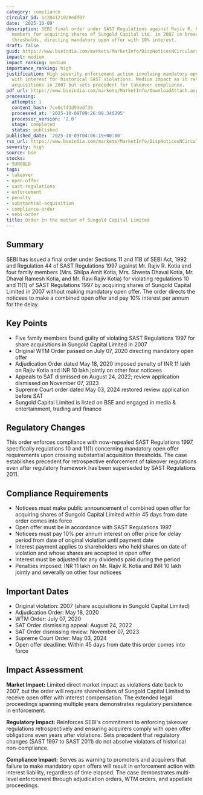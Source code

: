 ```yaml
---
category: compliance
circular_id: 1c204121028edf07
date: '2025-10-09'
description: SEBI final order under SAST Regulations against Rajiv R. Kotia and family
  members for acquiring shares of Sungold Capital Ltd. in 2007 in breach of open offer
  thresholds, directing mandatory open offer with 10% interest.
draft: false
guid: https://www.bseindia.com/markets/MarketInfo/DispNoticesNCirculars.aspx?Noticeid={DDA4416A-63A8-46C9-B406-2796319BF879}&noticeno=20251009-1&dt=10/09/2025&icount=1&totcount=14&flag=0
impact: medium
impact_ranking: medium
importance_ranking: high
justification: High severity enforcement action involving mandatory open offer requirement
  with interest for historical SAST violations. Medium impact as it relates to past
  acquisitions in 2007 but sets precedent for takeover compliance.
pdf_url: https://www.bseindia.com/markets/MarketInfo/DownloadAttach.aspx?id=20251009-1&attachedId=967bcd0e-f9ca-493d-b471-21df83c143a0
processing:
  attempts: 1
  content_hash: 7ce0c743d93edf35
  processed_at: '2025-10-09T09:26:09.340295'
  processor_version: '2.0'
  stage: completed
  status: published
published_date: '2025-10-09T04:06:19+00:00'
rss_url: https://www.bseindia.com/markets/MarketInfo/DispNoticesNCirculars.aspx?Noticeid={DDA4416A-63A8-46C9-B406-2796319BF879}&noticeno=20251009-1&dt=10/09/2025&icount=1&totcount=14&flag=0
severity: high
source: bse
stocks:
- SUNGOLD
tags:
- takeover
- open-offer
- sast-regulations
- enforcement
- penalty
- substantial-acquisition
- compliance-order
- sebi-order
title: Order in the matter of Sungold Capital Limited
---
```


## Summary

SEBI has issued a final order under Sections 11 and 11B of SEBI Act, 1992 and Regulation 44 of SAST Regulations 1997 against Mr. Rajiv R. Kotia and four family members (Mrs. Shilpa Amit Kotia, Mrs. Shweta Dhaval Kotia, Mr. Dhaval Ramesh Kotia, and Mr. Ravi Rajiv Kotia) for violating regulations 10 and 11(1) of SAST Regulations 1997 by acquiring shares of Sungold Capital Limited in 2007 without making mandatory open offer. The order directs the noticees to make a combined open offer and pay 10% interest per annum for the delay.

## Key Points

- Five family members found guilty of violating SAST Regulations 1997 for share acquisitions in Sungold Capital Limited in 2007
- Original WTM Order passed on July 07, 2020 directing mandatory open offer
- Adjudication Order dated May 18, 2020 imposed penalty of INR 11 lakh on Rajiv Kotia and INR 10 lakh jointly on other four noticees
- Appeals to SAT dismissed on August 24, 2022; review application dismissed on November 07, 2023
- Supreme Court order dated May 03, 2024 restored review application before SAT
- Sungold Capital Limited is listed on BSE and engaged in media & entertainment, trading and finance

## Regulatory Changes

This order enforces compliance with now-repealed SAST Regulations 1997, specifically regulations 10 and 11(1) concerning mandatory open offer requirements upon crossing substantial acquisition thresholds. The case establishes precedent for retrospective enforcement of takeover regulations even after regulatory framework has been superseded by SAST Regulations 2011.

## Compliance Requirements

- Noticees must make public announcement of combined open offer for acquiring shares of Sungold Capital Limited within 45 days from date order comes into force
- Open offer must be in accordance with SAST Regulations 1997
- Noticees must pay 10% per annum interest on offer price for delay period from date of original violation until payment date
- Interest payment applies to shareholders who held shares on date of violation and whose shares are accepted in open offer
- Interest must be adjusted for any dividends paid during the period
- Penalties imposed: INR 11 lakh on Mr. Rajiv R. Kotia and INR 10 lakh jointly and severally on other four noticees

## Important Dates

- Original violation: 2007 (share acquisitions in Sungold Capital Limited)
- Adjudication Order: May 18, 2020
- WTM Order: July 07, 2020
- SAT Order dismissing appeal: August 24, 2022
- SAT Order dismissing review: November 07, 2023
- Supreme Court Order: May 03, 2024
- Open offer deadline: Within 45 days from date this order comes into force

## Impact Assessment

**Market Impact:** Limited direct market impact as violations date back to 2007, but the order will require shareholders of Sungold Capital Limited to receive open offer with interest compensation. The extended legal proceedings spanning multiple years demonstrates regulatory persistence in enforcement.

**Regulatory Impact:** Reinforces SEBI's commitment to enforcing takeover regulations retrospectively and ensuring acquirers comply with open offer obligations even years after violations. Sets precedent that regulatory changes (SAST 1997 to SAST 2011) do not absolve violators of historical non-compliance.

**Compliance Impact:** Serves as warning to promoters and acquirers that failure to make mandatory open offers will result in enforcement action with interest liability, regardless of time elapsed. The case demonstrates multi-level enforcement through adjudication orders, WTM orders, and appellate proceedings.